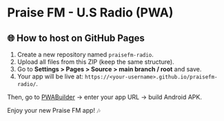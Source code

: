# Praise FM - U.S Radio (PWA)

## 🌐 How to host on GitHub Pages
1. Create a new repository named `praisefm-radio`.
2. Upload all files from this ZIP (keep the same structure).
3. Go to **Settings > Pages > Source > main branch / root** and save.
4. Your app will be live at: `https://<your-username>.github.io/praisefm-radio/`.

Then, go to [PWABuilder](https://www.pwabuilder.com) → enter your app URL → build Android APK.

Enjoy your new Praise FM app! 🎶
